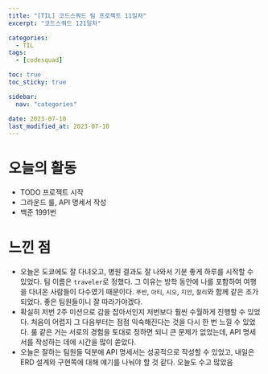 ```yaml
---
title: "[TIL] 코드스쿼드 팀 프로젝트 11일차"
excerpt: "코드스쿼드 121일차"

categories:
  - TIL
tags:
  - [codesquad]

toc: true
toc_sticky: true

sidebar:
  nav: "categories"

date: 2023-07-10
last_modified_at: 2023-07-10
---
```


# 오늘의 활동

- TODO 프로젝트 시작
- 그라운드 룰, API 명세서 작성
- 백준 1991번

# 느낀 점

- 오늘은 도쿄에도 잘 다녀오고, 병원 결과도 잘 나와서 기분 좋게 하루를 시작할 수 있었다. 팀 이름은 `traveler`로 정했다. 그 이유는 방학 동안에 나를 포함하여 여행을 다녀온 사람들이 다수였기 때문이다. `푸반`, `아티`, `시오`, `지안`, `찰리`와 함께 같은 조가 되었다. 좋은 팀원들이니 잘 따라가야겠다.
- 확실히 저번 2주 미션으로 감을 잡아서인지 저번보다 훨씬 수월하게 진행할 수 있었다. 처음이 어렵지 그 다음부터는 점점 익숙해진다는 것을 다시 한 번 느낄 수 있었다. 룰 같은 거는 서로의 경험을 토대로 정하면 되니 큰 문제가 없었는데, API 명세서를 작성하는 데에 시간을 많이 쏟았다.
- 오늘은 잘하는 팀원들 덕분에 API 명세서는 성공적으로 작성할 수 있었고, 내일은 ERD 설계와 구현쪽에 대해 얘기를 나눠야 할 것 같다. 오늘도 수고 많았음